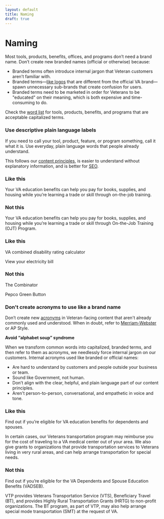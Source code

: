 ```yaml
---
layout: default
title: Naming
draft: true
---
```


# Naming

Most tools, products, benefits, offices, and programs don’t need a brand name. Don’t create new branded names (official or otherwise) because:

-	Branded terms often introduce internal jargon that Veteran customers aren’t familiar with. 
-	Branded terms—[like logos](https://design.va.gov/design/logos) that are different from the official VA brand—spawn unnecessary sub-brands that create confusion for users. 
-	Branded terms need to be marketed in order for Veterans to be "educated" on their meaning, which is both expensive and time-consuming to do. 

Check the [word list](https://design.va.gov/content-style-guide/word-list) for tools, products, benefits, and programs that are acceptable capitalized terms.

### Use descriptive plain language labels

If you need to call your tool, product, feature, or program something, call it what it is. Use everyday, plain language words that people already understand.

This follows our [content principles](https://design.va.gov/content-style-guide/content-principles), is easier to understand without explanatory information, and is better for [SEO](https://design.va.gov/content-style-guide/seo). 

<div class="do-dont">
<div class="do-dont__do">
<h3 class="do-dont__heading">Like this</h3>
<div class="do-dont__content" markdown="1">

Your VA education benefits can help you pay for books, supplies, and housing while you’re learning a trade or skill through on-the-job training. 

</div>
</div>

<div class="do-dont__dont">
<h3 class="do-dont__heading">Not this</h3>
<div class="do-dont__content" markdown="1">
 
Your VA education benefits can help you pay for books, supplies, and housing while you’re learning a trade or skill through On-the-Job Training (OJT) Program.

</div>
</div>

</div>

<div class="do-dont">
<div class="do-dont__do">
<h3 class="do-dont__heading">Like this</h3>
<div class="do-dont__content" markdown="1">

VA combined disability rating calculator

View your electricity bill

</div>
</div>

<div class="do-dont__dont">
<h3 class="do-dont__heading">Not this</h3>
<div class="do-dont__content" markdown="1">

The Combinator

Pepco Green Button

</div>
</div>

</div>


### Don't create acronyms to use like a brand name

Don’t create new [acronyms](https://design.va.gov/content-style-guide/abbreviations-and-acronyms) in Veteran-facing content that aren't already commonly used and understood. When in doubt, refer to [Merriam-Webster](https://www.merriam-webster.com) or AP Style.

**Avoid “alphabet soup” syndrome**

When we transform common words into capitalized, branded terms, and then refer to them as acronyms, we needlessly force internal jargon on our customers. Internal acronyms used like branded or official names:
- Are hard to understand by customers and people outside your business or team.
-	Sound like Government, not human.
-	Don’t align with the clear, helpful, and plain language part of our content principles.
-	Aren't person-to-person, conversational, and empathetic in voice and tone.


<div class="do-dont">
<div class="do-dont__do">
<h3 class="do-dont__heading">Like this</h3>
<div class="do-dont__content" markdown="1">

Find out if you’re eligible for VA education benefits for dependents and spouses.

In certain cases, our Veterans transportation program may reimburse you for the cost of traveling to a VA medical center out of your area. We also give grants to organizations that provide transportation services to Veterans living in very rural areas, and can help arrange transportation for special needs.

</div>
</div>

<div class="do-dont__dont">
<h3 class="do-dont__heading">Not this</h3>
<div class="do-dont__content" markdown="1">
 
Find out if you’re eligible for the VA Dependents and Spouse Education Benefits (VADSEB). 

VTP provides Veterans Transportation Service (VTS), Beneficiary Travel (BT), and provides Highly Rural Transportation Grants (HRTG) to non-profit organizations. The BT program, as part of VTP, may also help arrange special mode transportation (SMT) at the request of VA.

</div>
</div>
</div>















